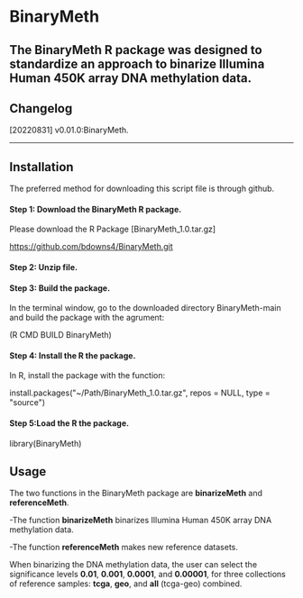 # BinaryMeth


The BinaryMeth R package was designed to standardize an approach to binarize Illumina Human 450K array DNA methylation data.
---

## Changelog
[20220831] v0.01.0:BinaryMeth.

---

## Installation

The preferred method for downloading this script file is through github.


#### Step 1: Download the BinaryMeth R package.

Please download the R Package [BinaryMeth_1.0.tar.gz] 

https://github.com/bdowns4/BinaryMeth.git

#### Step 2: Unzip file.


#### Step 3: Build the package.

In the terminal window, go to the downloaded directory BinaryMeth-main and build the package with the agrument:

(R CMD BUILD BinaryMeth)

#### Step 4: Install the R the package.

In R, install the package with the function:

install.packages("~/Path/BinaryMeth_1.0.tar.gz", repos = NULL, type = "source")

#### Step 5:Load the R the package.

library(BinaryMeth)

## Usage

The two functions in the BinaryMeth package are **binarizeMeth** and **referenceMeth**.

-The function **binarizeMeth** binarizes Illumina Human 450K array DNA methylation data.

-The function **referenceMeth** makes new reference datasets.

When binarizing the DNA methylation data, the user can select the significance levels **0.01**, **0.001**, **0.0001**, and **0.00001**, for three collections of reference samples: **tcga**, **geo**, and **all** (tcga-geo) combined.
